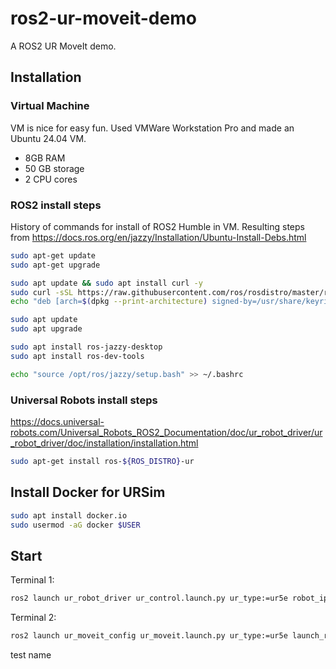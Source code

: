 # ros2-ur-moveit-demo
A ROS2 UR MoveIt demo.

## Installation

### Virtual Machine
VM is nice for easy fun. Used VMWare Workstation Pro and made an Ubuntu 24.04 VM.

- 8GB RAM
- 50 GB storage
- 2 CPU cores

### ROS2 install steps
History of commands for install of ROS2 Humble in VM. Resulting steps from https://docs.ros.org/en/jazzy/Installation/Ubuntu-Install-Debs.html

```bash
sudo apt-get update
sudo apt-get upgrade

sudo apt update && sudo apt install curl -y
sudo curl -sSL https://raw.githubusercontent.com/ros/rosdistro/master/ros.key -o /usr/share/keyrings/ros-archive-keyring.gpg
echo "deb [arch=$(dpkg --print-architecture) signed-by=/usr/share/keyrings/ros-archive-keyring.gpg] http://packages.ros.org/ros2/ubuntu $(. /etc/os-release && echo $UBUNTU_CODENAME) main" | sudo tee /etc/apt/sources.list.d/ros2.list > /dev/null

sudo apt update
sudo apt upgrade

sudo apt install ros-jazzy-desktop
sudo apt install ros-dev-tools

echo "source /opt/ros/jazzy/setup.bash" >> ~/.bashrc
```

### Universal Robots install steps

https://docs.universal-robots.com/Universal_Robots_ROS2_Documentation/doc/ur_robot_driver/ur_robot_driver/doc/installation/installation.html

```bash
sudo apt-get install ros-${ROS_DISTRO}-ur
```

## Install Docker for URSim

```bash
sudo apt install docker.io
sudo usermod -aG docker $USER
```

## Start

Terminal 1:
```bash
ros2 launch ur_robot_driver ur_control.launch.py ur_type:=ur5e robot_ip:=yyy.yyy.yyy.yyy use_fake_hardware:=true
```

Terminal 2:
```bash
ros2 launch ur_moveit_config ur_moveit.launch.py ur_type:=ur5e launch_rviz:=true
```
test name